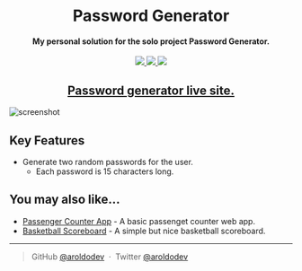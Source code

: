 <h1 align="center">
  <br>Password Generator <br>
</h1>

<h4 align="center">My personal solution for the solo project Password Generator.</h4>

<p align="center">
  <a href="https://github.com/aroldodev/password-generator/issues">
      <img src="https://img.shields.io/github/issues/aroldodev/password-generator">
  </a>
  <a href="https://github.com/aroldodev/password-generator/network/members">
    <img src="https://img.shields.io/github/forks/aroldodev/password-generator">
  </a>
  <a href="https://github.com/aroldodev/password-generator/graphs/traffic">
    <img src="https://img.shields.io/github/stars/aroldodev/password-generator">
  </a>
</p>

<h2 align="center">
  <a href="https://password-generator-basic.netlify.app/">Password generator live site.</a>
</h2>

![screenshot](https://i.ibb.co/rQ8H2zq/Captura-de-Pantalla-2022-08-17-a-las-23-25-18.png)

## Key Features

- Generate two random passwords for the user.
  - Each password is 15 characters long.
  
## You may also like...

- [Passenger Counter App](https://github.com/aroldodev/passenger-counter-app-scrimba) - A basic passenget counter web app.
- [Basketball Scoreboard](https://github.com/aroldodev/Basketball-Scoreboard-app) - A simple but nice basketball scoreboard.

---

> GitHub [@aroldodev](https://github.com/aroldodev) &nbsp;&middot;&nbsp;
> Twitter [@aroldodev](https://twitter.com/aroldodev)
